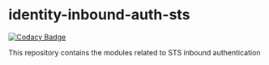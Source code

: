 # identity-inbound-auth-sts

[![Codacy Badge](https://api.codacy.com/project/badge/Grade/9bb2ac50df984e0ba035771c8a4e0491)](https://www.codacy.com/app/IsurangaPerera/identity-inbound-auth-sts?utm_source=github.com&utm_medium=referral&utm_content=IsurangaPerera/identity-inbound-auth-sts&utm_campaign=badger)

This repository contains the modules related to STS inbound authentication

